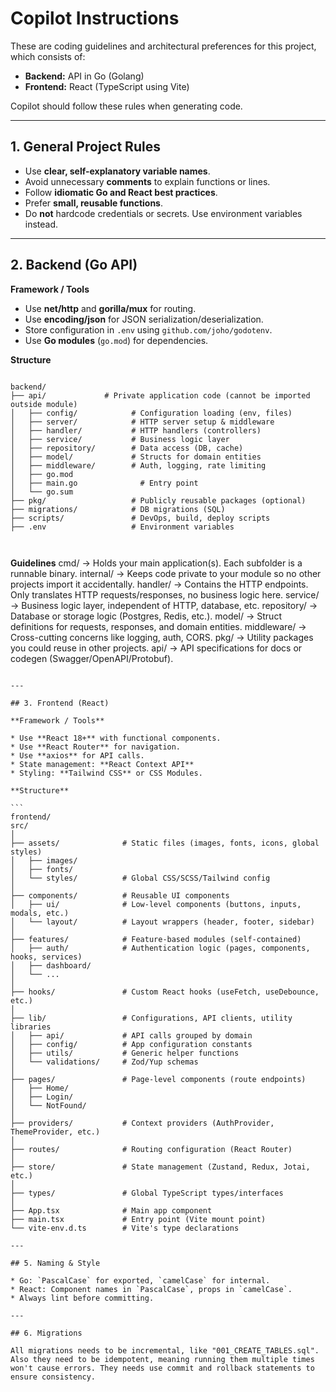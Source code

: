 # Copilot Instructions

These are coding guidelines and architectural preferences for this project, which consists of:

- **Backend:** API in Go (Golang)
- **Frontend:** React (TypeScript using Vite)

Copilot should follow these rules when generating code.

---

## 1. General Project Rules

- Use **clear, self-explanatory variable names**.
- Avoid unnecessary **comments** to explain functions or lines.
- Follow **idiomatic Go and React best practices**.
- Prefer **small, reusable functions**.
- Do **not** hardcode credentials or secrets. Use environment variables instead.

---

## 2. Backend (Go API)

**Framework / Tools**
- Use **net/http** and **gorilla/mux** for routing.
- Use **encoding/json** for JSON serialization/deserialization.
- Store configuration in `.env` using `github.com/joho/godotenv`.
- Use **Go modules** (`go.mod`) for dependencies.

**Structure**
```

backend/
├── api/             # Private application code (cannot be imported outside module)
│   ├── config/            # Configuration loading (env, files)
│   ├── server/            # HTTP server setup & middleware
│   ├── handler/           # HTTP handlers (controllers)
│   ├── service/           # Business logic layer
│   ├── repository/        # Data access (DB, cache)
│   ├── model/             # Structs for domain entities
│   ├── middleware/        # Auth, logging, rate limiting
│   ├── go.mod
│   ├── main.go              # Entry point
│   └── go.sum
├── pkg/                   # Publicly reusable packages (optional)
├── migrations/            # DB migrations (SQL)
├── scripts/               # DevOps, build, deploy scripts
├── .env                   # Environment variables



````

**Guidelines**
cmd/ → Holds your main application(s). Each subfolder is a runnable binary.
internal/ → Keeps code private to your module so no other projects import it accidentally.
handler/ → Contains the HTTP endpoints. Only translates HTTP requests/responses, no business logic here.
service/ → Business logic layer, independent of HTTP, database, etc.
repository/ → Database or storage logic (Postgres, Redis, etc.).
model/ → Struct definitions for requests, responses, and domain entities.
middleware/ → Cross-cutting concerns like logging, auth, CORS.
pkg/ → Utility packages you could reuse in other projects.
api/ → API specifications for docs or codegen (Swagger/OpenAPI/Protobuf).
````

---

## 3. Frontend (React)

**Framework / Tools**

* Use **React 18+** with functional components.
* Use **React Router** for navigation.
* Use **axios** for API calls.
* State management: **React Context API**
* Styling: **Tailwind CSS** or CSS Modules.

**Structure**

```
frontend/
src/
│
├── assets/              # Static files (images, fonts, icons, global styles)
│   ├── images/
│   ├── fonts/
│   └── styles/          # Global CSS/SCSS/Tailwind config
│
├── components/          # Reusable UI components
│   ├── ui/              # Low-level components (buttons, inputs, modals, etc.)
│   └── layout/          # Layout wrappers (header, footer, sidebar)
│
├── features/            # Feature-based modules (self-contained)
│   ├── auth/            # Authentication logic (pages, components, hooks, services)
│   ├── dashboard/
│   └── ...
│
├── hooks/               # Custom React hooks (useFetch, useDebounce, etc.)
│
├── lib/                 # Configurations, API clients, utility libraries
│   ├── api/             # API calls grouped by domain
│   ├── config/          # App configuration constants
│   ├── utils/           # Generic helper functions
│   └── validations/     # Zod/Yup schemas
│
├── pages/               # Page-level components (route endpoints)
│   ├── Home/
│   ├── Login/
│   └── NotFound/
│
├── providers/           # Context providers (AuthProvider, ThemeProvider, etc.)
│
├── routes/              # Routing configuration (React Router)
│
├── store/               # State management (Zustand, Redux, Jotai, etc.)
│
├── types/               # Global TypeScript types/interfaces
│
├── App.tsx              # Main app component
├── main.tsx             # Entry point (Vite mount point)
└── vite-env.d.ts        # Vite's type declarations

---

## 5. Naming & Style

* Go: `PascalCase` for exported, `camelCase` for internal.
* React: Component names in `PascalCase`, props in `camelCase`.
* Always lint before committing.

---

## 6. Migrations

All migrations needs to be incremental, like "001_CREATE_TABLES.sql". Also they need to be idempotent, meaning running them multiple times won't cause errors. They needs use commit and rollback statements to ensure consistency.